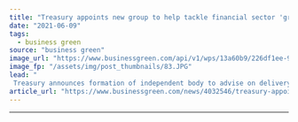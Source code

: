 ```yaml
---
title: "Treasury appoints new group to help tackle financial sector 'greenwashing'"
date: "2021-06-09"
tags: 
  - business green
source: "business green"
image_url: "https://www.businessgreen.com/api/v1/wps/13a60b9/226df1ee-9988-4d5b-a7d8-1a62a001096a/4/treasury-350x250-185x114.JPG"
image_fp: "/assets/img/post_thumbnails/83.JPG"
lead: "
 Treasury announces formation of independent body to advise on delivery of government's planned 'green taxonomy' ..."
article_url: "https://www.businessgreen.com/news/4032546/treasury-appoints-group-help-tackle-financial-sector-greenwashing"
---
```


---
